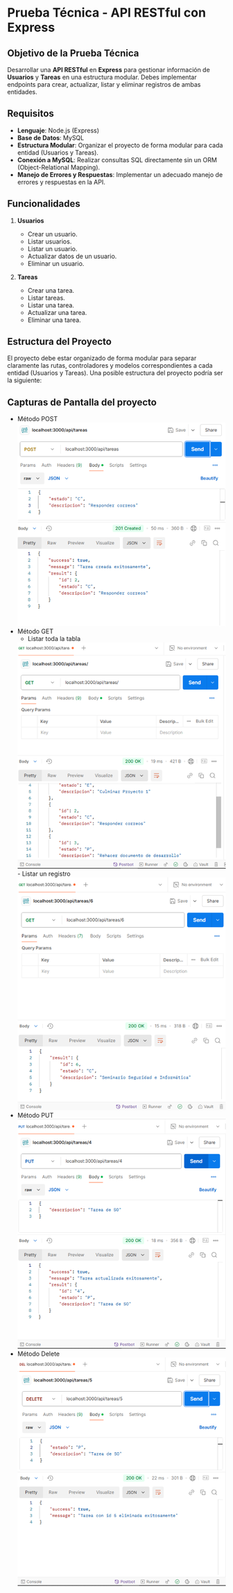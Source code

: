 # Prueba Técnica - API RESTful con Express

## Objetivo de la Prueba Técnica

Desarrollar una **API RESTful** en **Express** para gestionar información de **Usuarios** y **Tareas** en una estructura modular. Debes implementar endpoints para crear, actualizar, listar y eliminar registros de ambas entidades.

## Requisitos

- **Lenguaje**: Node.js (Express)
- **Base de Datos**: MySQL
- **Estructura Modular**: Organizar el proyecto de forma modular para cada entidad (Usuarios y Tareas).
- **Conexión a MySQL**: Realizar consultas SQL directamente sin un ORM (Object-Relational Mapping).
- **Manejo de Errores y Respuestas**: Implementar un adecuado manejo de errores y respuestas en la API.

## Funcionalidades

1. **Usuarios**
   - Crear un usuario.
   - Listar usuarios.
   - Listar un usuario.
   - Actualizar datos de un usuario.
   - Eliminar un usuario.

2. **Tareas**
   - Crear una tarea.
   - Listar tareas.
   - Listar una tarea.
   - Actualizar una tarea.
   - Eliminar una tarea.

## Estructura del Proyecto

El proyecto debe estar organizado de forma modular para separar claramente las rutas, controladores y modelos correspondientes a cada entidad (Usuarios y Tareas). Una posible estructura del proyecto podría ser la siguiente:

## Capturas de Pantalla del proyecto
- Método POST
   <center><img src="./screenshots/post_tareas.png" width="550" alt="Método POST" /></center>
- Método GET
   - Listar toda la tabla
   <center><img src="./screenshots/get_tareas.png" width="550" alt="Método GET" /></center>
   - Listar un registro
   <center><img src="./screenshots/get_tarea_esp.png" width="550" alt="Método GET" /></center>
- Método PUT
   <center><img src="./screenshots/put_tarea.png" width="550" alt="Método PUT" /></center>
- Método Delete
   <center><img src="./screenshots/delete_tarea.png" width="550" alt="Método DELETE" /></center>
